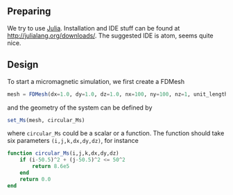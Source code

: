 Preparing
-------------------------------

We try to use [Julia](http://julialang.org). Installation and IDE stuff can be found at http://julialang.org/downloads/. The suggested IDE is atom, seems quite nice.

Design
-------------------------------
To start a micromagnetic simulation, we first create a FDMesh

```julia
mesh = FDMesh(dx=1.0, dy=1.0, dz=1.0, nx=100, ny=100, nz=1, unit_length=1e-9)
```
and the geometry of the system can be defined by

```julia
set_Ms(mesh, circular_Ms)
```
where `circular_Ms` could be a scalar or a function. The function should take six parameters `(i,j,k,dx,dy,dz)`, 
for instance

```julia
function circular_Ms(i,j,k,dx,dy,dz)
	if (i-50.5)^2 + (j-50.5)^2 <= 50^2
		return 8.6e5
	end
	return 0.0
end
```
